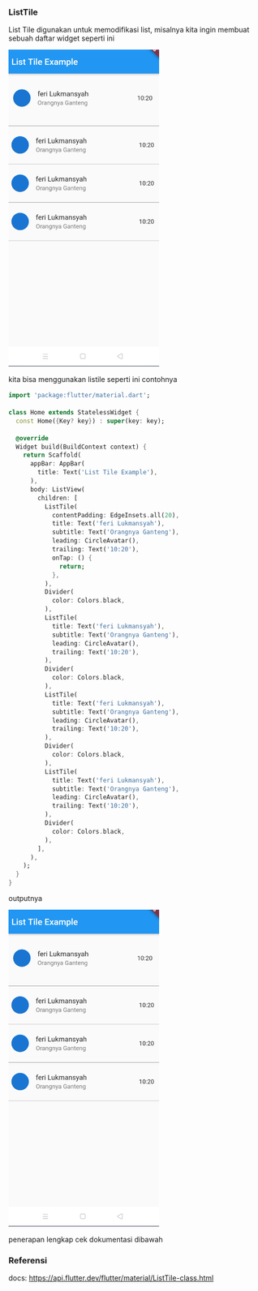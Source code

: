 ### ListTile

List Tile digunakan untuk memodifikasi list, misalnya kita ingin membuat sebuah daftar widget seperti ini

![contoh list tile](docs/out.png)

kita bisa menggunakan listile seperti ini contohnya

```dart
import 'package:flutter/material.dart';

class Home extends StatelessWidget {
  const Home({Key? key}) : super(key: key);

  @override
  Widget build(BuildContext context) {
    return Scaffold(
      appBar: AppBar(
        title: Text('List Tile Example'),
      ),
      body: ListView(
        children: [
          ListTile(
            contentPadding: EdgeInsets.all(20),
            title: Text('feri Lukmansyah'),
            subtitle: Text('Orangnya Ganteng'),
            leading: CircleAvatar(),
            trailing: Text('10:20'),
            onTap: () {
              return; 
            },
          ),
          Divider(
            color: Colors.black,
          ),
          ListTile(
            title: Text('feri Lukmansyah'),
            subtitle: Text('Orangnya Ganteng'),
            leading: CircleAvatar(),
            trailing: Text('10:20'),
          ),
          Divider(
            color: Colors.black,
          ),
          ListTile(
            title: Text('feri Lukmansyah'),
            subtitle: Text('Orangnya Ganteng'),
            leading: CircleAvatar(),
            trailing: Text('10:20'),
          ),
          Divider(
            color: Colors.black,
          ),
          ListTile(
            title: Text('feri Lukmansyah'),
            subtitle: Text('Orangnya Ganteng'),
            leading: CircleAvatar(),
            trailing: Text('10:20'),
          ),
          Divider(
            color: Colors.black,
          ),
        ],
      ),
    );
  }
}
```

outputnya

![contoh output](docs/out.png)

penerapan lengkap cek dokumentasi dibawah

### Referensi

docs: https://api.flutter.dev/flutter/material/ListTile-class.html